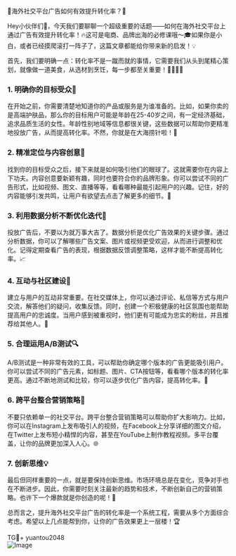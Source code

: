 🌟海外社交平台广告如何有效提升转化率？🚀

Hey小伙伴们👋，今天我们要聊聊一个超级重要的话题——如何在海外社交平台上通过广告有效提升转化率！🔥这可是电商、品牌出海的必修课哦～🎓如果你是小白，或者已经摸爬滚打一阵子了，这篇文章都能给你带来新的启发！💡

首先，我们要明确一点：转化率不是一蹴而就的事情，它需要我们从头到尾精心策划，就像做一道美食，从选材到烹饪，每一步都至关重要！👩‍🍳👨‍🍳

### 1. 明确你的目标受众🎯
在开始之前，你需要清楚地知道你的产品或服务是为谁准备的。比如，如果你卖的是高端护肤品，那么你的目标用户可能是年龄在25-40岁之间，有一定经济基础，追求品质生活的女性。年龄性别地域等信息都很关键，这些数据可以帮助你更精准地投放广告，从而提高转化率。不然，你就是在大海捞针啦！🌊

### 2. 精准定位与内容创意🎨
找到你的目标受众之后，接下来就是如何吸引他们的眼球了。这就需要你在内容上下功夫。内容创意要新颖有趣，同时也要符合你的品牌形象。你可以尝试不同的广告形式，比如视频、图文、直播等等，看看哪种最能引起用户的兴趣。记住，好的内容能够引发共鸣，让用户有欲望去点击了解更多的细节。👀

### 3. 利用数据分析不断优化迭代🚀
投放广告后，不要以为就万事大吉了。数据分析是优化广告效果的关键步骤。通过分析数据，你可以了解哪些广告文案、图片或视频更受欢迎，从而进行调整和优化。记得定期查看广告的表现，根据数据反馈调整策略，这样才能不断提高转化率。📈

### 4. 互动与社区建设💬
建立与用户的互动非常重要。在社交媒体上，你可以通过评论、私信等方式与用户交流，解答他们的疑问，收集反馈。同时，创建一个积极健康的社区氛围也能帮助提高用户的忠诚度。当用户感到被重视时，他们更有可能成为忠实的粉丝，并且推荐给其他人。🤝

### 5. 合理运用A/B测试🔍
A/B测试是一种非常有效的工具，可以帮助你确定哪个版本的广告更能吸引用户。你可以尝试不同的广告元素，如标题、图片、CTA按钮等，看看哪个版本的转化率更高。通过不断地测试和比较，你可以逐步优化广告内容，提高转化率。🧐

### 6. 跨平台整合营销策略💼
不要只依赖单一的社交平台。跨平台整合营销策略可以帮助你扩大影响力。比如，你可以在Instagram上发布吸引人的视频，在Facebook上分享详细的图文介绍，在Twitter上发布短小精悍的内容，甚至在YouTube上制作教程视频。多平台覆盖，让你的品牌更加深入人心。🌐

### 7. 创新思维💡
最后但同样重要的一点，就是要保持创新思维。市场环境总是在变化，竞争对手也在不断进步。因此，你需要时刻关注最新的趋势和技术，不断创新自己的营销策略。也许下一个爆款就是你创造的呢！🎈

总而言之，提升海外社交平台广告的转化率是一个系统工程，需要从多个方面综合考虑。希望以上几点能帮到你，让你的广告效果更上一层楼！🏆

TG💪+ yuantou2048  
![Image](https://github.com/user-attachments/assets/42a5a4a5-fea9-4a1d-8aa0-73e57e430cca)